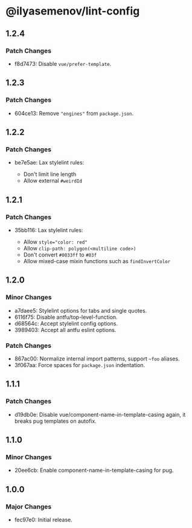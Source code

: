 # @ilyasemenov/lint-config

## 1.2.4

### Patch Changes

- f8d7473: Disable `vue/prefer-template`.

## 1.2.3

### Patch Changes

- 604ce13: Remove `"engines"` from `package.json`.

## 1.2.2

### Patch Changes

- be7e5ae: Lax stylelint rules:

  - Don't limit line length
  - Allow external `#weirdId`

## 1.2.1

### Patch Changes

- 35bb116: Lax stylelint rules:

  - Allow `style="color: red"`
  - Allow `clip-path: polygon(<multiline code>)`
  - Don't convert `#0033ff` to `#03f`
  - Allow mixed-case mixin functions such as `findInvertColor`

## 1.2.0

### Minor Changes

- a7daee5: Stylelint options for tabs and single quotes.
- 6116f75: Disable antfu/top-level-function.
- d68564c: Accept stylelint config options.
- 3989403: Accept all antfu eslint options.

### Patch Changes

- 867ac00: Normalize internal import patterns, support `~foo` aliases.
- 3f067aa: Force spaces for `package.json` indentation.

## 1.1.1

### Patch Changes

- d19db0e: Disable vue/component-name-in-template-casing again, it breaks pug templates on autofix.

## 1.1.0

### Minor Changes

- 20ee6cb: Enable component-name-in-template-casing for pug.

## 1.0.0

### Major Changes

- fec97e0: Initial release.
